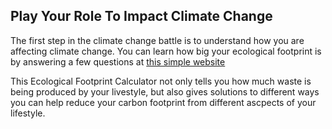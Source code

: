 ## Play Your Role To Impact Climate Change

The first step in the climate change battle is to understand how you are affecting climate change. You can learn how big your ecological footprint is by answering a few questions at [this simple website](https://www.footprintcalculator.org/home/en)

This Ecological Footprint Calculator not only tells you how much waste is being produced by your livestyle, but also gives solutions to different ways you can help reduce your carbon footprint from different ascpects of your lifestyle.

